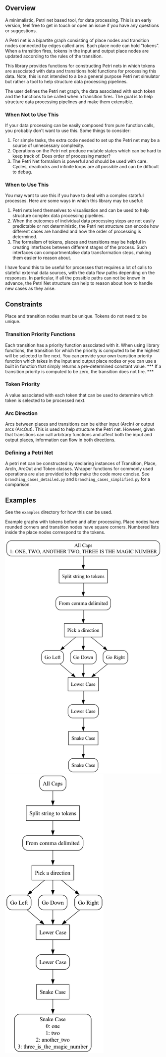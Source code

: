 ## Overview
A minimalistic, Petri net based tool, for data processing.
This is an early version, feel free to get in touch or open an issue if you have any questions or suggestions.

A Petri net is a bipartite graph consisting of place nodes and transition nodes connected by edges called arcs.
Each place node can hold "tokens". When a transition fires, tokens in the input and output place nodes are updated according to the rules of the transition.

This library provides functions for constructing Petri nets in which tokens are associated with data and transitions hold functions for processing this data.
Note, this is not intended to a be a general purpose Petri net simulator but rather a tool to help structure data processing pipelines.

The user defines the Petri net graph, the data associated with each token and the functions to be called when a transition fires.
The goal is to help structure data processing pipelines and make them extensible.


### When Not to Use This
If your data processing can be easily composed from pure function calls, you probably don't want to use this. Some things to consider:
1. For simple tasks, the extra code needed to set up the Petri net may be a source of unnecessary complexity.
2. Operations on the Petri net produce mutable states which can be hard to keep track of. Does order of processing matter?
3. The Petri Net formalism is powerful and should be used with care. Cycles, deadlocks and infinite loops are all possible and can be difficult to debug.

### When to Use This
You may want to use this if you have to deal with a complex stateful processes. Here are some ways in which this library may be useful:
1. Petri nets lend themselves to visualisation and can be used to help structure complex data processing pipelines.
2. When the outcomes of individual data processing steps are not easily predictable or not deterministic, the Petri net structure can encode how different cases are handled and how the order of processing is determined.
3. The formalism of tokens, places and transitions may be helpful in creating interfaces between different stages of the process.
Such interfaces can compartmentalise data transformation steps, making them easier to reason about.

I have found this to be useful for processes that requires a lot of calls to stateful external data sources, with the data flow paths depending on the responses.
In particular, if all the possible paths can not be known in advance, the Petri Net structure can help to reason about how to handle new cases as they arise.

## Constraints
Place and transition nodes must be unique. Tokens do not need to be unique.

### Transition Priority Functions
Each transition has a priority function associated with it.
When using library functions, the transition for which the priority is computed to be the highest will be selected to fire next.
You can provide your own transition priority function which takes in the input and output place nodes or you can use a built in function that simply returns a pre-determined constant value.
*** If a transition priority is computed to be zero, the transition does not fire. ***

### Token Priority
A value associated with each token that can be used to determine which token is selected to be processed next.

### Arc Direction
Arcs between places and transitions can be either input (ArcIn) or output arcs (ArcOut).
This is used to help structure the Petri net.
However, given that transitions can call arbitrary functions and affect both the input and output places, information can flow in both directions.

### Defining a Petri Net
A petri net can be constructed by declaring instances of Transition, Place, ArcIn, ArcOut and Token classes.
Wrapper functions for commonly used operations are also provided to help make the code more concise. See `branching_cases_detailed.py` and `branching_cases_simplified.py` for a comparison.

## Examples
See the `examples` directory for how this can be used.

Example graphs with tokens before and after processing. Place nodes have rounded corners and transition nodes have square corners.
Numbered lists inside the place nodes correspond to the tokens.

![](graphs_for_docs/branching_caes_before.png) ![](graphs_for_docs/branching_cases_after.png)
